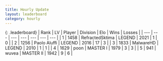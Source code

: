 ```yaml
---
title: Hourly Update
layout: leaderboard
category: hourly
---
```


{: .leaderboard}
| Rank | LV | Player | Division | Elo | Wins | Losses |
| --- | --- | --- | --- | --- | --- | --- |
| <span data-change="1">1</span> | 1458 | <span title="ID: 402846">RefractedSktima</span> | LEGEND | <span data-change="0">2021</span> | <span data-change="0">1</span> | <span data-change="0">0</span> |
| <span data-change="1">2</span> | 1256 | <span title="ID: 512212">Paolo Aluffi</span> | LEGEND | <span data-change="0">2016</span> | <span data-change="0">17</span> | <span data-change="0">3</span> |
| <span data-change="1">3</span> | 1833 | <span title="ID: 261794">MalwareHD</span> | LEGEND | <span data-change="0">2010</span> | <span data-change="0">1</span> | <span data-change="0">1</span> |
| <span data-change="-3">4</span> | 1629 | <span title="ID: 540690">poon</span> | MASTER I | <span data-change="-44">1979</span> | <span data-change="0">3</span> | <span data-change="3">3</span> |
| <span data-change="5">5</span> | 941 | <span title="ID: 740957">wuvea</span> | MASTER II | <span data-change="24">1942</span> | <span data-change="2">9</span> | <span data-change="0">6</span> |